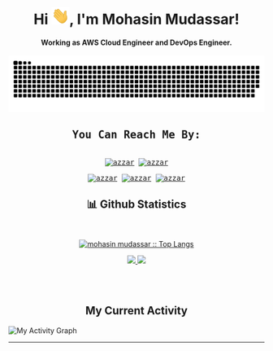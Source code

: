 <!---
- 👋 Hi, I’m @mohasinmudassar
- 👀 I’m interested in Devops, AWS, Python
- 🌱 I’m currently learning Devops
- 💞️ I’m looking to collaborate on Projects
- 📫 How to reach me : mohasinmudassar16@gmail.com
--->
<!---
mohasinmudassar/mohasinmudassar is a ✨ special ✨ repository because its `README.md` (this file) appears on your GitHub profile.
You can click the Preview link to take a look at your changes.
--->
<div align="center">
<h1 align="center">Hi <img width="35" src="https://github.com/1999AZZAR/1999AZZAR/blob/main/resources/img/waving.gif">, I'm Mohasin Mudassar!</h1>
<h4 align="center">Working as AWS Cloud Engineer and DevOps Engineer.</h4>
</div>

<div align="center">
  
  <img  src="https://github.com/1999AZZAR/1999AZZAR/blob/main/resources/img/grid-snake.svg"
       alt="snake" />
</div>


  <samp>
    <h2 align="center"> You Can Reach Me By:</h2>
    <p align="center">
      <br/>
      <a href="https://www.linkedin.com/in/mohasin-mudassar/"
       target="blank"><img align="center"
         src="https://img.shields.io/badge/linkedin-%231DA1F2.svg?style=for-the-badge&logo=linkedin&logoColor=white"
         alt="azzar" height="30"/></a>
        <a href="mailto:mohasinmudassar16@gmail.com" target="blank"><img align="center"
         src="https://img.shields.io/badge/Gmail-D14836?style=for-the-badge&logo=gmail&logoColor=white"
         alt="azzar" height="30"/></a>
    </p>
  <p align="center">
      <a href="https://instagram.com/mohasinmudassar/" target="blank"><img align="center"
         src="https://img.shields.io/badge/instagram-%23E4405F.svg?style=for-the-badge&logo=Instagram&logoColor=white"
         alt="azzar" height="30"/></a>
      <a href="https://wa.me/+923035900605" target="blank"><img align="center"
         src="https://img.shields.io/badge/whatsapp-4B7F1.svg?style=for-the-badge&logo=whatsapp&logoColor=white"
         alt="azzar" height="30"/></a>
        <a href="https://www.facebook.com/mohasinmudassar/" target="blank"><img align="center"
         src="https://img.shields.io/badge/facebook-4267B2.svg?style=for-the-badge&logo=facebook&logoColor=white"
         alt="azzar" height="30"/></a>
      <br>
    </p>
  </samp>
</div>
</div>

<div> 
 
  <div>
    <h2 align="center"> 📊 Github Statistics </h2>
      <br/>
        <p align="center">
          <a href="https://github.com/mohasinmudassar">
          <img src="https://github-readme-stats.vercel.app/api/top-langs/?username=mohasinmudassar&count_private=true&langs_count=6&theme=gruvbox&layout=compact&hide_border=true" alt="mohasin mudassar :: Top Langs" /></a>
        </p>
        <p align="center">
          <a href="https://github.com/mohasinmudassar">
          <img width="49.5%" src="https://github-readme-stats.vercel.app/api?username=mohasinmudassar&count_private=true&show_icons=true&theme=gruvbox&hide_border=true" />
          <img width="49.5%" src="https://github-readme-streak-stats.herokuapp.com/?user=mohasinmudassar&count_private=true&theme=gruvbox&hide_border=true" />
          </a>
       </p>
     <br>
  </div>    
</div>

<div>
  <br/>
  <h2 align="center"> My Current Activity </h2>
<a><img alt="My Activity Graph" src="https://activity-graph.herokuapp.com/graph/?username=mohasinmudassar&bg_color=000&color=fff&line=00E676&point=fff&hide_border=true" /></a>
</div>

------

